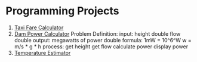 # Programming Projects

1. [Taxi Fare Calculator](taxiFareCalculator.c)
2. [Dam Power Calculator](damPowerCalc.c)
    Problem Definition:
        input:
            height double
            flow double
        output:
            megawatts of power double
        formula:
            1mW = 10^6^W
            w = m/s \* g \* h
        process:
            get height
            get flow
            calculate power
            display power
3. [Temperature Estimator](estimateTemp.c)

